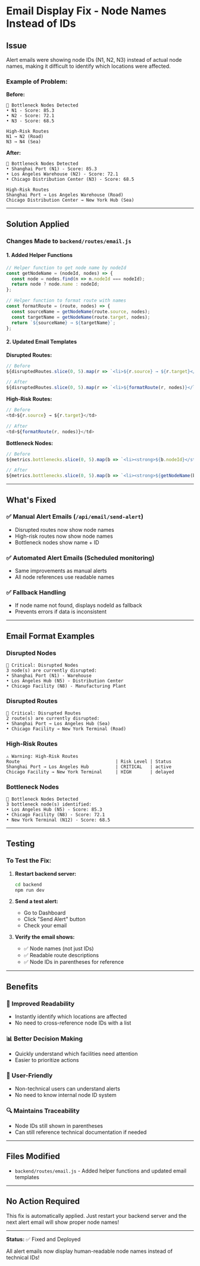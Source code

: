 # Email Display Fix - Node Names Instead of IDs

## Issue
Alert emails were showing node IDs (N1, N2, N3) instead of actual node names, making it difficult to identify which locations were affected.

### Example of Problem:
**Before:**
```
🚧 Bottleneck Nodes Detected
• N1 - Score: 85.3
• N2 - Score: 72.1
• N3 - Score: 68.5

High-Risk Routes
N1 → N2 (Road)
N3 → N4 (Sea)
```

**After:**
```
🚧 Bottleneck Nodes Detected
• Shanghai Port (N1) - Score: 85.3
• Los Angeles Warehouse (N2) - Score: 72.1
• Chicago Distribution Center (N3) - Score: 68.5

High-Risk Routes
Shanghai Port → Los Angeles Warehouse (Road)
Chicago Distribution Center → New York Hub (Sea)
```

---

## Solution Applied

### Changes Made to `backend/routes/email.js`

#### 1. Added Helper Functions
```javascript
// Helper function to get node name by nodeId
const getNodeName = (nodeId, nodes) => {
  const node = nodes.find(n => n.nodeId === nodeId);
  return node ? node.name : nodeId;
};

// Helper function to format route with names
const formatRoute = (route, nodes) => {
  const sourceName = getNodeName(route.source, nodes);
  const targetName = getNodeName(route.target, nodes);
  return `${sourceName} → ${targetName}`;
};
```

#### 2. Updated Email Templates

**Disrupted Routes:**
```javascript
// Before
${disruptedRoutes.slice(0, 5).map(r => `<li>${r.source} → ${r.target}</li>`).join('')}

// After
${disruptedRoutes.slice(0, 5).map(r => `<li>${formatRoute(r, nodes)}</li>`).join('')}
```

**High-Risk Routes:**
```javascript
// Before
<td>${r.source} → ${r.target}</td>

// After
<td>${formatRoute(r, nodes)}</td>
```

**Bottleneck Nodes:**
```javascript
// Before
${metrics.bottlenecks.slice(0, 5).map(b => `<li><strong>${b.nodeId}</strong></li>`).join('')}

// After
${metrics.bottlenecks.slice(0, 5).map(b => `<li><strong>${getNodeName(b.nodeId, nodes)}</strong> (${b.nodeId})</li>`).join('')}
```

---

## What's Fixed

### ✅ Manual Alert Emails (`/api/email/send-alert`)
- Disrupted routes now show node names
- High-risk routes now show node names
- Bottleneck nodes show name + ID

### ✅ Automated Alert Emails (Scheduled monitoring)
- Same improvements as manual alerts
- All node references use readable names

### ✅ Fallback Handling
- If node name not found, displays nodeId as fallback
- Prevents errors if data is inconsistent

---

## Email Format Examples

### Disrupted Nodes
```
🚨 Critical: Disrupted Nodes
3 node(s) are currently disrupted:
• Shanghai Port (N1) - Warehouse
• Los Angeles Hub (N5) - Distribution Center
• Chicago Facility (N8) - Manufacturing Plant
```

### Disrupted Routes
```
🚨 Critical: Disrupted Routes
2 route(s) are currently disrupted:
• Shanghai Port → Los Angeles Hub (Sea)
• Chicago Facility → New York Terminal (Road)
```

### High-Risk Routes
```
⚠️ Warning: High-Risk Routes
Route                                    | Risk Level | Status
Shanghai Port → Los Angeles Hub          | CRITICAL   | active
Chicago Facility → New York Terminal     | HIGH       | delayed
```

### Bottleneck Nodes
```
🚧 Bottleneck Nodes Detected
3 bottleneck node(s) identified:
• Los Angeles Hub (N5) - Score: 85.3
• Chicago Facility (N8) - Score: 72.1
• New York Terminal (N12) - Score: 68.5
```

---

## Testing

### To Test the Fix:

1. **Restart backend server:**
   ```bash
   cd backend
   npm run dev
   ```

2. **Send a test alert:**
   - Go to Dashboard
   - Click "Send Alert" button
   - Check your email

3. **Verify the email shows:**
   - ✅ Node names (not just IDs)
   - ✅ Readable route descriptions
   - ✅ Node IDs in parentheses for reference

---

## Benefits

### 🎯 Improved Readability
- Instantly identify which locations are affected
- No need to cross-reference node IDs with a list

### 📊 Better Decision Making
- Quickly understand which facilities need attention
- Easier to prioritize actions

### 👥 User-Friendly
- Non-technical users can understand alerts
- No need to know internal node ID system

### 🔍 Maintains Traceability
- Node IDs still shown in parentheses
- Can still reference technical documentation if needed

---

## Files Modified

- `backend/routes/email.js` - Added helper functions and updated email templates

---

## No Action Required

This fix is automatically applied. Just restart your backend server and the next alert email will show proper node names!

---

**Status:** ✅ Fixed and Deployed

All alert emails now display human-readable node names instead of technical IDs!

